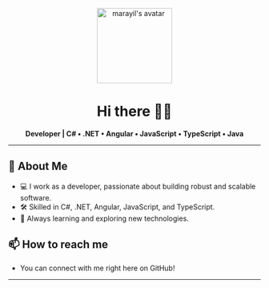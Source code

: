 <p align="center">
  <img src="https://avatars.githubusercontent.com/u/<!-- marayil's user ID will be automatically used by GitHub, so we use the username -->marayil?v=4" width="150" alt="marayil's avatar"/>
</p>

<h1 align="center">Hi there 👋👋</h1>

<p align="center">
  <b>Developer | C# • .NET • Angular • JavaScript • TypeScript • Java</b>
</p>

---

## 🚀 About Me

- 💻 I work as a developer, passionate about building robust and scalable software.
- 🛠️ Skilled in C#, .NET, Angular, JavaScript, and TypeScript.
- 🌱 Always learning and exploring new technologies.

## 📫 How to reach me

- You can connect with me right here on GitHub!

---

<!--
Feel free to add more sections like "Projects", "Blog Posts", or "Achievements" as you grow your profile!
-->

